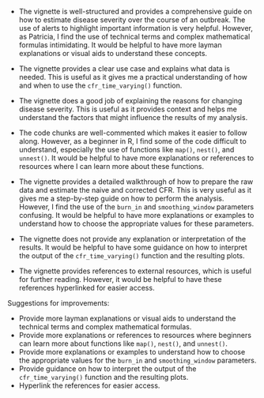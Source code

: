 - The vignette is well-structured and provides a comprehensive guide on how to estimate disease severity over the course of an outbreak. The use of alerts to highlight important information is very helpful. However, as Patricia, I find the use of technical terms and complex mathematical formulas intimidating. It would be helpful to have more layman explanations or visual aids to understand these concepts.

- The vignette provides a clear use case and explains what data is needed. This is useful as it gives me a practical understanding of how and when to use the `cfr_time_varying()` function. 

- The vignette does a good job of explaining the reasons for changing disease severity. This is useful as it provides context and helps me understand the factors that might influence the results of my analysis.

- The code chunks are well-commented which makes it easier to follow along. However, as a beginner in R, I find some of the code difficult to understand, especially the use of functions like `map()`, `nest()`, and `unnest()`. It would be helpful to have more explanations or references to resources where I can learn more about these functions.

- The vignette provides a detailed walkthrough of how to prepare the raw data and estimate the naive and corrected CFR. This is very useful as it gives me a step-by-step guide on how to perform the analysis. However, I find the use of the `burn_in` and `smoothing_window` parameters confusing. It would be helpful to have more explanations or examples to understand how to choose the appropriate values for these parameters.

- The vignette does not provide any explanation or interpretation of the results. It would be helpful to have some guidance on how to interpret the output of the `cfr_time_varying()` function and the resulting plots.

- The vignette provides references to external resources, which is useful for further reading. However, it would be helpful to have these references hyperlinked for easier access.

Suggestions for improvements:

- Provide more layman explanations or visual aids to understand the technical terms and complex mathematical formulas.
- Provide more explanations or references to resources where beginners can learn more about functions like `map()`, `nest()`, and `unnest()`.
- Provide more explanations or examples to understand how to choose the appropriate values for the `burn_in` and `smoothing_window` parameters.
- Provide guidance on how to interpret the output of the `cfr_time_varying()` function and the resulting plots.
- Hyperlink the references for easier access.
